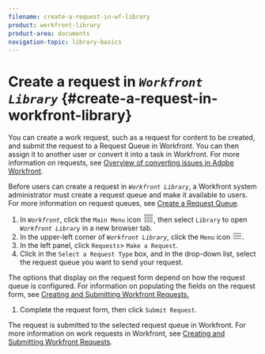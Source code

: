 ```yaml
---
filename: create-a-request-in-wf-library
product: workfront-library
product-area: documents
navigation-topic: library-basics
---
```




# Create a request in *`Workfront Library`* {#create-a-request-in-workfront-library}

You can create a work request, such as a request for content to be created, and submit the request to a Request Queue in Workfront. You can then assign it to another user or convert it into a task in Workfront. For more information on requests, see [Overview of converting issues in Adobe Workfront](convert-issues.md).


Before users can create a request in *`Workfront Library`*, a Workfront system administrator must create a request queue and make it available to users. For more information on request queues, see [Create a Request Queue](create-request-queue.md).



1.  In *`Workfront`*, click the `Main Menu` icon ![](assets/main-menu-icon.png), then select `Library` to open *`Workfront Library`* in a new browser tab.
1.  In the upper-left corner of *`Workfront Library`*, click the `Menu` icon ![](assets/library-menu-icon.png).
1.  In the left panel, click `Requests`> `Make a Request`.
1.  Click in the `Select a Request Type` box, and in the drop-down list, select the request queue you want to send your request.


   The options that display on the request form depend on how the request queue is configured. For information on populating the fields on the request form, see [Creating and Submitting Workfront Requests.](create-submit-requests.md)

1.  Complete the request form, then click `Submit Request`.


   The request is submitted to the selected request queue in Workfront. For more information on work requests in Workfront, see [Creating and Submitting Workfront Requests](create-submit-requests.md).




